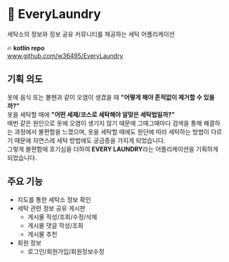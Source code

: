 # 🌊 EveryLaundry

세탁소의 정보와 정보 공유 커뮤니티를 제공하는 세탁 어플리케이션

🔥 **kotlin repo**  
www.github.com/w36495/EveryLaundry

기획 의도
---
옷에 음식 또는 볼펜과 같이 오염이 생겼을 때 **"어떻게 해야 흔적없이 제거할 수 있을까?”**  
옷을 세탁할 때에 **"어떤 세제/코스로 세탁해야 알맞은 세탁법일까?"**  
매번 같은 원인으로 옷에 오염이 생기지 않기 때문에 그때그때마다 검색을 통해 해결하는 과정에서 불편함을 느꼈으며, 옷을 세탁할 때에도 원단에 따라 세탁하는 방법이 다르기 때문에 자연스레 세탁 방법에도 궁금증을 가지게 되었습니다.  
그렇게 불편함에 호기심을 더하여 **EVERY LAUNDRY**라는 어플리케이션을 기획하게 되었습니다.

주요 기능
---
- 지도를 통한 세탁소 정보 확인  
- 세탁 관련 정보 공유 게시판  
  - 게시물 작성/조회/수정/삭제  
  - 게시물 댓글 작성/조회  
  - 게시물 추천  
- 회원 정보
  - 로그인/회원가입/회원정보수정
